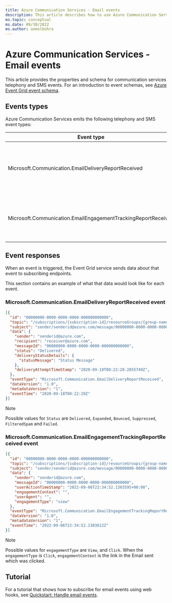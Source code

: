 ```yaml
---
title: Azure Communication Services - Email events
description: This article describes how to use Azure Communication Services as an Event Grid event source for Email Events.
ms.topic: conceptual
ms.date: 09/30/2022
ms.author: anmolbohra
---
```


# Azure Communication Services - Email events

This article provides the properties and schema for communication services telephony and SMS events. For an introduction to event schemas, see [Azure Event Grid event schema](event-schema.md).

## Events types

Azure Communication Services emits the following telephony and SMS event types:

| Event type                                                  | Description                                                                                    |
| ----------------------------------------------------------- | ---------------------------------------------------------------------------------------------- |
| Microsoft.Communication.EmailDeliveryReportReceived                         | Published when a delivery report is received for an Email sent by the Communication Service. |
| Microsoft.Communication.EmailEngagementTrackingReportReceived           |    Published when the Email sent is either opened or the link, if applicable is clicked.  |

## Event responses

When an event is triggered, the Event Grid service sends data about that event to subscribing endpoints.

This section contains an example of what that data would look like for each event.

### Microsoft.Communication.EmailDeliveryReportReceived event

```json
[{
  "id": "00000000-0000-0000-0000-000000000000",
  "topic": "/subscriptions/{subscription-id}/resourceGroups/{group-name}/providers/microsoft.communication/communicationservices/{communication-services-resource-name}",
  "subject": "sender/senderid@azure.com/message/00000000-0000-0000-0000-000000000000",
  "data": {
    "sender": "senderid@azure.com", 
    "recipient": "receiver@azure.com",
    "messageId": "00000000-0000-0000-0000-000000000000",
    "status": "Delivered",
    "deliveryStatusDetails": {
      "statusMessage": "Status Message"
    },
    "deliveryAttemptTimeStamp": "2020-09-18T00:22:20.2855749Z",
  },
  "eventType": "Microsoft.Communication.EmailDeliveryReportReceived",
  "dataVersion": "1.0",
  "metadataVersion": "1",
  "eventTime": "2020-09-18T00:22:20Z"
}]
```

> [!NOTE]
> Possible values for `Status` are `Delivered`, `Expanded`, `Bounced`, `Suppressed`, `FilteredSpam` and `Failed`.

### Microsoft.Communication.EmailEngagementTrackingReportReceived event

```json
[{
  "id": "00000000-0000-0000-0000-000000000000",
  "topic": "/subscriptions/{subscription-id}/resourceGroups/{group-name}/providers/microsoft.communication/communicationservices/{communication-services-resource-name}",
  "subject": "sender/senderid@azure.com/message/00000000-0000-0000-0000-000000000000",
  "data": {
    "sender": "senderid@azure.com", 
    "messageId": "00000000-0000-0000-0000-000000000000",
    "userActionTimeStamp": "2022-09-06T22:34:52.1303595+00:00",
    "engagementContext": "",
    "userAgent": "",
    "engagementType": "view"
  },
  "eventType": "Microsoft.Communication.EmailEngagementTrackingReportReceived",
  "dataVersion": "1.0",
  "metadataVersion": "1",
  "eventTime": "2022-09-06T22:34:52.1303612Z"
}]
```

> [!NOTE]
> Possible values for `engagementType` are `View`, and `Click`. When the `engagementType` is `Click`, `engagementContext` is the link in the Email sent which was clicked.

## Tutorial
For a tutorial that shows how to subscribe for email events using web hooks, see [Quickstart: Handle email events](../communication-services/quickstarts/email/handle-email-events.md). 
